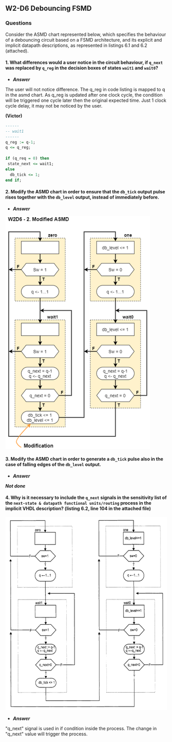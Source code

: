 ## W2-D6 Debouncing FSMD

### Questions

Consider the ASMD chart represented below, which specifies the behaviour of a debouncing circuit based on a FSMD architecture, and its explicit and implicit datapath descriptions, as represented in listings 6.1 and 6.2 (attached).

#### 1. What differences would a user notice in the circuit behaviour, if `q_next` was replaced by `q_reg` in the decision boxes of states `wait1` and `wait0`?

- ***Answer***

The user will not notice difference. The q_reg in code listing is mapped to q in the asmd chart. As q_reg is updated after one clock cycle, the condition will be triggered one cycle later then the original expected time. Just 1 clock cycle delay, it may not be noticed by the user.

**(Victor)**
```vhdl
------
-- wait1
------
q_reg := q-1;
q <= q_reg;

if (q_req = 0) then
 state_next <= wait1;
else 
  db_tick <= 1;
end if;
```

#### 2. Modify the ASMD chart in order to ensure that the `db_tick` output pulse rises together with the `db_level` output, instead of immediately before.

- ***Answer***

<img src="/Resources/images/w2d6_Modified.png" width="450">

#### 3. Modify the ASMD chart in order to generate a `db_tick` pulse also in the case of falling edges of the `db_level` output.

- ***Answer***

***Not done***

#### 4. Why is it necessary to include the `q_next` signals in the sensitivity list of the `next-state & datapath functional units/routing` process in the implicit VHDL description? (listing 6.2, line 104 in the attached file)

<img src="/Resources/images/w02d6.png" alt="drawing" width="550"/>

- ***Answer***

"q_next" signal is used in if condition inside the process. The change in "q_next" value will trigger the process.
